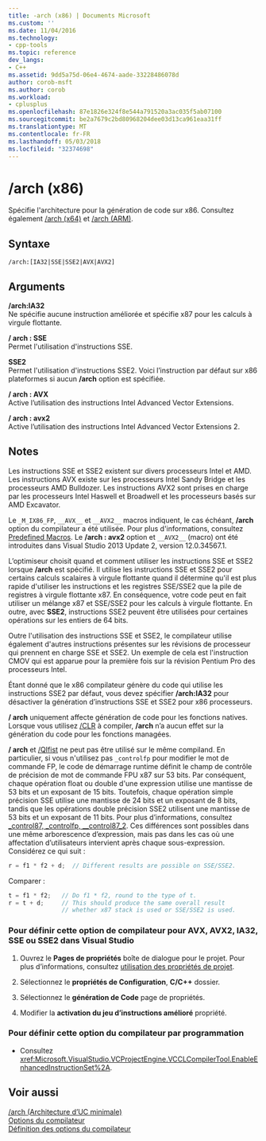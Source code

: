 ```yaml
---
title: -arch (x86) | Documents Microsoft
ms.custom: ''
ms.date: 11/04/2016
ms.technology:
- cpp-tools
ms.topic: reference
dev_langs:
- C++
ms.assetid: 9dd5a75d-06e4-4674-aade-33228486078d
author: corob-msft
ms.author: corob
ms.workload:
- cplusplus
ms.openlocfilehash: 87e1826e324f8e544a791520a3ac035f5ab07100
ms.sourcegitcommit: be2a7679c2bd80968204dee03d13ca961eaa31ff
ms.translationtype: MT
ms.contentlocale: fr-FR
ms.lasthandoff: 05/03/2018
ms.locfileid: "32374698"
---
```

# <a name="arch-x86"></a>/arch (x86)
Spécifie l'architecture pour la génération de code sur x86. Consultez également [/arch (x64)](../../build/reference/arch-x64.md) et [/arch (ARM)](../../build/reference/arch-arm.md).  
  
## <a name="syntax"></a>Syntaxe  
  
```  
/arch:[IA32|SSE|SSE2|AVX|AVX2]  
```  
  
## <a name="arguments"></a>Arguments  
 **/arch:IA32**  
 Ne spécifie aucune instruction améliorée et spécifie x87 pour les calculs à virgule flottante.  
  
 **/ arch : SSE**  
 Permet l'utilisation d'instructions SSE.  
  
 **SSE2**  
 Permet l'utilisation d'instructions SSE2. Voici l’instruction par défaut sur x86 plateformes si aucun **/arch** option est spécifiée.  
  
 **/ arch : AVX**  
 Active l’utilisation des instructions Intel Advanced Vector Extensions.  
  
 **/ arch : avx2**  
 Active l’utilisation des instructions Intel Advanced Vector Extensions 2.  
  
## <a name="remarks"></a>Notes  
 Les instructions SSE et SSE2 existent sur divers processeurs Intel et AMD. Les instructions AVX existe sur les processeurs Intel Sandy Bridge et les processeurs AMD Bulldozer. Les instructions AVX2 sont prises en charge par les processeurs Intel Haswell et Broadwell et les processeurs basés sur AMD Excavator.  
  
 Le `_M_IX86_FP`, `__AVX__` et `__AVX2__` macros indiquent, le cas échéant, **/arch** option du compilateur a été utilisée. Pour plus d'informations, consultez [Predefined Macros](../../preprocessor/predefined-macros.md). Le **/arch : avx2** option et `__AVX2__` (macro) ont été introduites dans Visual Studio 2013 Update 2, version 12.0.34567.1.  
  
 L’optimiseur choisit quand et comment utiliser les instructions SSE et SSE2 lorsque **/arch** est spécifié. Il utilise les instructions SSE et SSE2 pour certains calculs scalaires à virgule flottante quand il détermine qu'il est plus rapide d'utiliser les instructions et les registres SSE/SSE2 que la pile de registres à virgule flottante x87. En conséquence, votre code peut en fait utiliser un mélange x87 et SSE/SSE2 pour les calculs à virgule flottante. En outre, avec **SSE2**, instructions SSE2 peuvent être utilisées pour certaines opérations sur les entiers de 64 bits.  
  
 Outre l'utilisation des instructions SSE et SSE2, le compilateur utilise également d'autres instructions présentes sur les révisions de processeur qui prennent en charge SSE et SSE2. Un exemple de cela est l'instruction CMOV qui est apparue pour la première fois sur la révision Pentium Pro des processeurs Intel.  
  
 Étant donné que le x86 compilateur génère du code qui utilise les instructions SSE2 par défaut, vous devez spécifier **/arch:IA32** pour désactiver la génération d’instructions SSE et SSE2 pour x86 processeurs.  
  
 **/ arch** uniquement affecte génération de code pour les fonctions natives. Lorsque vous utilisez [/CLR](../../build/reference/clr-common-language-runtime-compilation.md) à compiler, **/arch** n’a aucun effet sur la génération du code pour les fonctions managées.  
  
 **/ arch** et [/QIfist](../../build/reference/qifist-suppress-ftol.md) ne peut pas être utilisé sur le même compiland. En particulier, si vous n'utilisez pas `_controlfp` pour modifier le mot de commande FP, le code de démarrage runtime définit le champ de contrôle de précision de mot de commande FPU x87 sur 53 bits. Par conséquent, chaque opération float ou double d'une expression utilise une mantisse de 53 bits et un exposant de 15 bits. Toutefois, chaque opération simple précision SSE utilise une mantisse de 24 bits et un exposant de 8 bits, tandis que les opérations double précision SSE2 utilisent une mantisse de 53 bits et un exposant de 11 bits. Pour plus d’informations, consultez [_control87, _controlfp, \__control87_2](../../c-runtime-library/reference/control87-controlfp-control87-2.md). Ces différences sont possibles dans une même arborescence d’expression, mais pas dans les cas où une affectation d’utilisateurs intervient après chaque sous-expression. Considérez ce qui suit :  
  
```cpp  
r = f1 * f2 + d;  // Different results are possible on SSE/SSE2.  
```  
  
 Comparer :  
  
```cpp  
t = f1 * f2;   // Do f1 * f2, round to the type of t.  
r = t + d;     // This should produce the same overall result   
               // whether x87 stack is used or SSE/SSE2 is used.  
```  
  
### <a name="to-set-this-compiler-option-for-avx-avx2-ia32-sse-or-sse2-in-visual-studio"></a>Pour définir cette option de compilateur pour AVX, AVX2, IA32, SSE ou SSE2 dans Visual Studio  
  
1.  Ouvrez le **Pages de propriétés** boîte de dialogue pour le projet. Pour plus d’informations, consultez [utilisation des propriétés de projet](../../ide/working-with-project-properties.md).  
  
2.  Sélectionnez le **propriétés de Configuration**, **C/C++** dossier.  
  
3.  Sélectionnez le **génération de Code** page de propriétés.  
  
4.  Modifier la **activation du jeu d’instructions amélioré** propriété.  
  
### <a name="to-set-this-compiler-option-programmatically"></a>Pour définir cette option du compilateur par programmation  
  
-   Consultez <xref:Microsoft.VisualStudio.VCProjectEngine.VCCLCompilerTool.EnableEnhancedInstructionSet%2A>.  
  
## <a name="see-also"></a>Voir aussi  
 [/arch (Architecture d’UC minimale)](../../build/reference/arch-minimum-cpu-architecture.md)   
 [Options du compilateur](../../build/reference/compiler-options.md)   
 [Définition des options du compilateur](../../build/reference/setting-compiler-options.md)